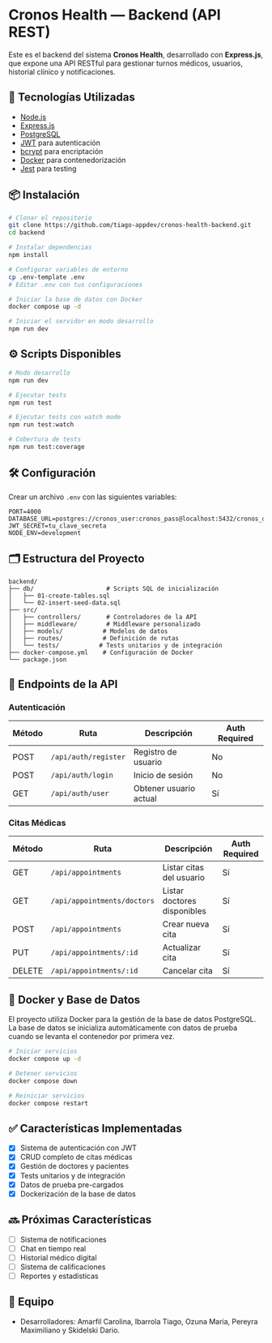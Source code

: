 # Cronos Health — Backend (API REST)

Este es el backend del sistema **Cronos Health**, desarrollado con **Express.js**, que expone una API RESTful para gestionar turnos médicos, usuarios, historial clínico y notificaciones.

## 🚀 Tecnologías Utilizadas

- [Node.js](https://nodejs.org/)
- [Express.js](https://expressjs.com/)
- [PostgreSQL](https://www.postgresql.org/)
- [JWT](https://jwt.io/) para autenticación
- [bcrypt](https://www.npmjs.com/package/bcrypt) para encriptación
- [Docker](https://www.docker.com/) para contenedorización
- [Jest](https://jestjs.io/) para testing

## 📦 Instalación

```bash
# Clonar el repositorio
git clone https://github.com/tiago-appdev/cronos-health-backend.git
cd backend

# Instalar dependencias
npm install

# Configurar variables de entorno
cp .env-template .env
# Editar .env con tus configuraciones

# Iniciar la base de datos con Docker
docker compose up -d

# Iniciar el servidor en modo desarrollo
npm run dev
```

## ⚙️ Scripts Disponibles

```bash
# Modo desarrollo
npm run dev

# Ejecutar tests
npm run test

# Ejecutar tests con watch mode
npm run test:watch

# Cobertura de tests
npm run test:coverage
```

## 🛠️ Configuración

Crear un archivo `.env` con las siguientes variables:

```env
PORT=4000
DATABASE_URL=postgres://cronos_user:cronos_pass@localhost:5432/cronos_db
JWT_SECRET=tu_clave_secreta
NODE_ENV=development
```

## 🗂️ Estructura del Proyecto

```
backend/
├── db/                    # Scripts SQL de inicialización
│   ├── 01-create-tables.sql
│   └── 02-insert-seed-data.sql
├── src/
│   ├── controllers/       # Controladores de la API
│   ├── middleware/        # Middleware personalizado
│   ├── models/           # Modelos de datos
│   ├── routes/           # Definición de rutas
│   └── tests/           # Tests unitarios y de integración
├── docker-compose.yml    # Configuración de Docker
└── package.json
```

## 📡 Endpoints de la API

### Autenticación

| Método | Ruta                 | Descripción            | Auth Required |
| ------ | -------------------- | ---------------------- | ------------- |
| POST   | `/api/auth/register` | Registro de usuario    | No            |
| POST   | `/api/auth/login`    | Inicio de sesión       | No            |
| GET    | `/api/auth/user`     | Obtener usuario actual | Sí            |

### Citas Médicas

| Método | Ruta                        | Descripción                 | Auth Required |
| ------ | --------------------------- | --------------------------- | ------------- |
| GET    | `/api/appointments`         | Listar citas del usuario    | Sí            |
| GET    | `/api/appointments/doctors` | Listar doctores disponibles | Sí            |
| POST   | `/api/appointments`         | Crear nueva cita            | Sí            |
| PUT    | `/api/appointments/:id`     | Actualizar cita             | Sí            |
| DELETE | `/api/appointments/:id`     | Cancelar cita               | Sí            |

## 🔌 Docker y Base de Datos

El proyecto utiliza Docker para la gestión de la base de datos PostgreSQL. La base de datos se inicializa automáticamente con datos de prueba cuando se levanta el contenedor por primera vez.

```bash
# Iniciar servicios
docker compose up -d

# Detener servicios
docker compose down

# Reiniciar servicios
docker compose restart
```

## ✅ Características Implementadas

- [x] Sistema de autenticación con JWT
- [x] CRUD completo de citas médicas
- [x] Gestión de doctores y pacientes
- [x] Tests unitarios y de integración
- [x] Datos de prueba pre-cargados
- [x] Dockerización de la base de datos

## 🔜 Próximas Características

- [ ] Sistema de notificaciones
- [ ] Chat en tiempo real
- [ ] Historial médico digital
- [ ] Sistema de calificaciones
- [ ] Reportes y estadísticas

## 👥 Equipo

- Desarrolladores: Amarfil Carolina, Ibarrola Tiago, Ozuna Maria, Pereyra Maximiliano y Skidelski Dario.
